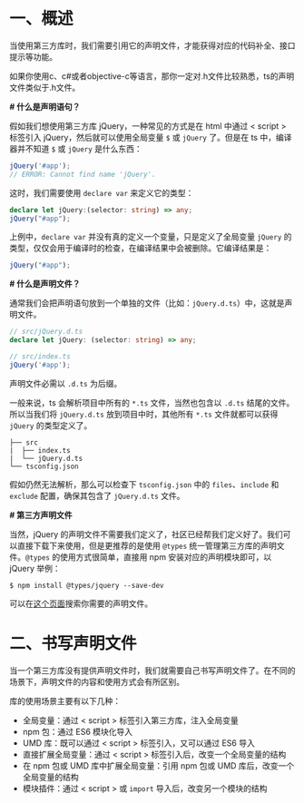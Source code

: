 # 一、概述

当使用第三方库时，我们需要引用它的声明文件，才能获得对应的代码补全、接口提示等功能。

如果你使用c、c#或者objective-c等语言，那你一定对.h文件比较熟悉，ts的声明文件类似于.h文件。

**# 什么是声明语句？**

假如我们想使用第三方库 jQuery，一种常见的方式是在 html 中通过 < script > 标签引入 jQuery，然后就可以使用全局变量 `$` 或 `jQuery` 了。但是在 ts 中，编译器并不知道 `$` 或 `jQuery` 是什么东西：

```typescript
jQuery('#app');
// ERROR: Cannot find name 'jQuery'.
```

这时，我们需要使用 `declare var` 来定义它的类型：

```typescript
declare let jQuery:(selector: string) => any;
jQuery("#app");
```

上例中，`declare var` 并没有真的定义一个变量，只是定义了全局变量 `jQuery` 的类型，仅仅会用于编译时的检查，在编译结果中会被删除。它编译结果是：

```typescript
jQuery("#app");
```

**# 什么是声明文件？**

通常我们会把声明语句放到一个单独的文件（比如：`jQuery.d.ts`）中，这就是声明文件。

```typescript
// src/jQuery.d.ts
declare let jQuery: (selector: string) => any;
```

```typescript
// src/index.ts
jQuery('#app');
```

声明文件必需以 `.d.ts` 为后缀。

一般来说，ts 会解析项目中所有的 `*.ts` 文件，当然也包含以 `.d.ts` 结尾的文件。所以当我们将 `jQuery.d.ts` 放到项目中时，其他所有 `*.ts` 文件就都可以获得 `jQuery` 的类型定义了。

```
├── src
|  ├── index.ts
|  └── jQuery.d.ts
└── tsconfig.json
```

假如仍然无法解析，那么可以检查下 `tsconfig.json` 中的 `files`、`include` 和 `exclude` 配置，确保其包含了 `jQuery.d.ts` 文件。

**# 第三方声明文件**

当然，jQuery 的声明文件不需要我们定义了，社区已经帮我们定义好了。我们可以直接下载下来使用，但是更推荐的是使用 `@types` 统一管理第三方库的声明文件。`@types` 的使用方式很简单，直接用 npm 安装对应的声明模块即可，以 jQuery 举例：

```shell
$ npm install @types/jquery --save-dev
```

可以在[这个页面](https://microsoft.github.io/TypeSearch/)搜索你需要的声明文件。

# 二、书写声明文件

当一个第三方库没有提供声明文件时，我们就需要自己书写声明文件了。在不同的场景下，声明文件的内容和使用方式会有所区别。

库的使用场景主要有以下几种：

- 全局变量：通过 < script > 标签引入第三方库，注入全局变量
- npm 包：通过 ES6 模块化导入
- UMD 库：既可以通过 < script > 标签引入，又可以通过 ES6 导入
- 直接扩展全局变量：通过 < script >  标签引入后，改变一个全局变量的结构
- 在 npm 包或 UMD 库中扩展全局变量：引用 npm 包或 UMD 库后，改变一个全局变量的结构
- 模块插件：通过 < script > 或  `import` 导入后，改变另一个模块的结构











